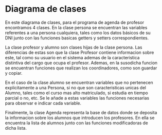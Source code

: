 # Diagrama de clases

  En este diagrama de clases, para el programa de agenda de profesor encontramos
4 clases. En la clase persona se encuentran las variables referentes a una persona cualquiera,
tales como los datos básicos de su DNI junto con las funciones basicas getters y setters correspondientes.

  La clase profesor y alumno son clases hijas de la clase persona. Las 
diferencias de estas son que la clase Profesor contiene informacion sobre este, tal como su
usuario en el sistema ademas de la caracteristica distintiva del cargo que ocupa el profesor. Ademas, 
en la susodicha funcion se encuentran funciones que realizan los coordinadores, como son guardar y copiar.

  En el caso de la clase alumno se encuentran variables que no pertenecen explicitamente a una Persona, si no que son caracteristicas unicas
del Alumno, tales como el curso mas alto matriculado, si estudia en tiempo parcial o no, etc. Se le añade a
estas variables las funciones necesarias para observar e indicar cada variable.

  Finalmente, la clase Agenda representa la base de datos donde se deposita la informacion sobre los alumnos que introducen 
los profesores. En ella se encuentra la lista de alumnos junto con las funciones modificadoras de dicha lista.
